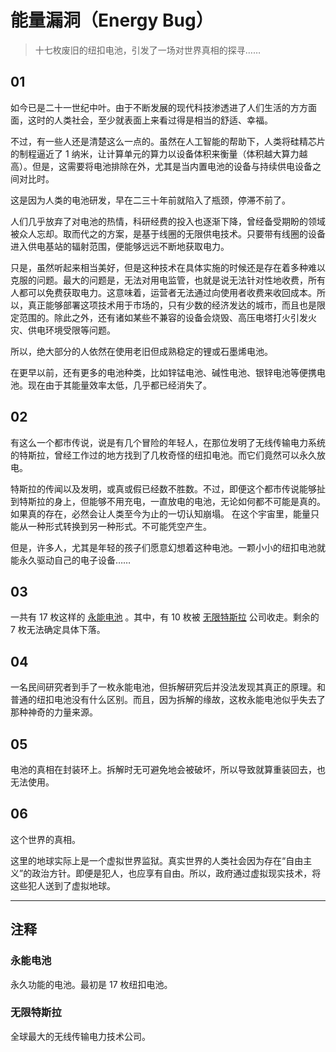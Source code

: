# 能量漏洞（Energy Bug）

> 十七枚废旧的纽扣电池，引发了一场对世界真相的探寻……

## 01

如今已是二十一世纪中叶。由于不断发展的现代科技渗透进了人们生活的方方面面，这时的人类社会，至少就表面上来看过得是相当的舒适、幸福。

不过，有一些人还是清楚这么一点的。虽然在人工智能的帮助下，人类将硅精芯片的制程逼近了 1 纳米，让计算单元的算力以设备体积来衡量（体积越大算力越高）。但是，这需要将电池排除在外，尤其是当内置电池的设备与持续供电设备之间对比时。

这是因为人类的电池研发，早在二三十年前就陷入了瓶颈，停滞不前了。

人们几乎放弃了对电池的热情，科研经费的投入也逐渐下降，曾经备受期盼的领域被众人忘却。取而代之的方案，是基于线圈的无限供电技术。只要带有线圈的设备进入供电基站的辐射范围，便能够远远不断地获取电力。

只是，虽然听起来相当美好，但是这种技术在具体实施的时候还是存在着多种难以克服的问题。最大的问题是，无法对用电监管，也就是说无法针对性地收费，所有人都可以免费获取电力。这意味着，运营者无法通过向使用者收费来收回成本。所以，真正能够部署这项技术用于市场的，只有少数的经济发达的城市，而且也是限定范围的。除此之外，还有诸如某些不兼容的设备会烧毁、高压电塔打火引发火灾、供电环境受限等问题。

所以，绝大部分的人依然在使用老旧但成熟稳定的锂或石墨烯电池。

在更早以前，还有更多的电池种类，比如锌锰电池、碱性电池、银锌电池等便携电池。现在由于其能量效率太低，几乎都已经消失了。

[🤔]: # (……)

## 02

有这么一个都市传说，说是有几个冒险的年轻人，在那位发明了无线传输电力系统的特斯拉，曾经工作过的地方找到了几枚奇怪的纽扣电池。而它们竟然可以永久放电。

[✔]: # (纽扣电池发明时间？)

特斯拉的传闻以及发明，或真或假已经数不胜数。不过，即便这个都市传说能够扯到特斯拉的身上，但能够不用充电，一直放电的电池，无论如何都不可能是真的。如果真的存在，必然会让人类至今为止的一切认知崩塌。
在这个宇宙里，能量只能从一种形式转换到另一种形式。不可能凭空产生。

但是，许多人，尤其是年轻的孩子们愿意幻想着这种电池。一颗小小的纽扣电池就能永久驱动自己的电子设备……

## 03

 一共有 17 枚这样的 [永能电池](#永能电池) 。其中，有 10 枚被 [无限特斯拉](#无限特斯拉) 公司收走。剩余的 7 枚无法确定具体下落。

## 04

一名民间研究者到手了一枚永能电池，但拆解研究后并没法发现其真正的原理。和普通的纽扣电池没有什么区别。而且，因为拆解的缘故，这枚永能电池似乎失去了那种神奇的力量来源。

## 05

电池的真相在封装环上。拆解时无可避免地会被破坏，所以导致就算重装回去，也无法使用。

## 06

这个世界的真相。

这里的地球实际上是一个虚拟世界监狱。真实世界的人类社会因为存在“自由主义”的政治方针。即便是犯人，也应享有自由。所以，政府通过虚拟现实技术，将这些犯人送到了虚拟地球。

------

## 注释

### 永能电池

永久功能的电池。最初是 17 枚纽扣电池。

### 无限特斯拉

全球最大的无线传输电力技术公司。
